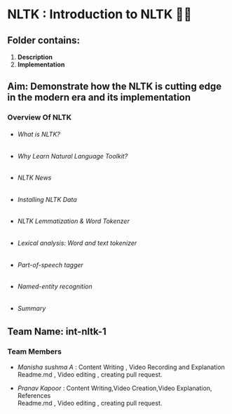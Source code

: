 # NLTK : Introduction to NLTK 👩‍💻
## **Folder contains**:
1. **Description** 
2. **Implementation**

## **Aim**: **Demonstrate how the NLTK is cutting edge in the modern era and its implementation**
### Overview Of NLTK
* ###### What is NLTK?
* ###### Why Learn Natural Language Toolkit?
* ###### NLTK News
* ###### Installing NLTK Data
* ###### NLTK Lemmatization & Word Tokenzer
* ###### Lexical analysis: Word and text tokenizer
* ###### Part-of-speech tagger
* ###### Named-entity recognition
* ###### Summary

## **Team Name**: int-nltk-1

### Team Members
* *Manisha sushma A*   :  Content Writing , Video Recording and Explanation   
Readme.md , Video editing , creating pull request.

* *Pranav Kapoor*   :  Content Writing,Video Creation,Video Explanation, References  
Readme.md , Video editing , creating pull request.
